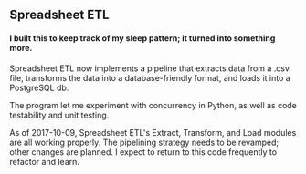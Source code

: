 ## Spreadsheet ETL ##

#### I built this to keep track of my sleep pattern; it turned into something more. ####

Spreadsheet ETL now implements a pipeline that extracts data from a .csv file, transforms the data into a database-friendly format, and loads it into a PostgreSQL db.

The program let me experiment with concurrency in Python, as well as code testability and unit testing.

As of 2017-10-09, Spreadsheet ETL's Extract, Transform, and Load modules are all working properly. The pipelining strategy needs to be revamped; other changes are planned. I expect to return to this code frequently to refactor and learn.
